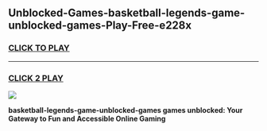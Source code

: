 
## Unblocked-Games-basketball-legends-game-unblocked-games-Play-Free-e228x
<h3>
<a href="https://premium76.site?title=basketball-legends-game-unblocked-games&ref=22A">CLICK TO PLAY</a></h3>
<hr>

<h3>
<a href="https://premium76.site?title=basketball-legends-game-unblocked-games&ref=22A">CLICK 2 PLAY</a>
  
</h3>

<a href="https://premium76.site?title=basketball-legends-game-unblocked-games&ref=22A"><img src="https://clearcache.store/games.png"></a>


**basketball-legends-game-unblocked-games games unblocked: Your Gateway to Fun and Accessible Online Gaming**
